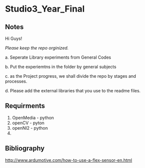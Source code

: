 # Studio3_Year_Final

## Notes ##
Hi Guys! 

*Please keep the repo orginized.*

a. Seperate Library experiments from General Codes

b. Put the experiemtns in the folder by general subjects

c. as the Project progress, we shall divide the repo by stages and processes.

d. Please add the external libraries that you use to the readme files.





## Requirments ##
1. OpenMedia - python
2. openCV - pyton
3. openNI2 - python
4. 

## Bibliography ##

http://www.ardumotive.com/how-to-use-a-flex-sensor-en.html
